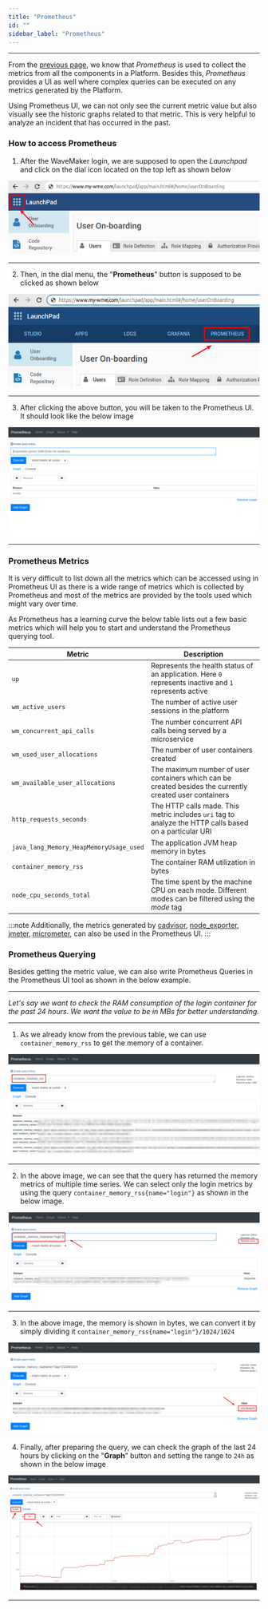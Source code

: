 ```yaml
---
title: "Prometheus"
id: ""
sidebar_label: "Prometheus"
---
```

---

From the [previous page](/learn/on-premise/observability/metrics-collection/overview), we know that *Prometheus* is used to collect the metrics from all the components in a Platform. Besides this, *Prometheus* provides a UI as well where complex queries can be executed on any metrics generated by the Platform.

Using Prometheus UI, we can not only see the current metric value but also visually see the historic graphs related to that metric. This is very helpful to analyze an incident that has occurred in the past.

### How to access Prometheus

1. After the WaveMaker login, we are supposed to open the *Launchpad* and click on the dial icon located on the top left as shown below

![Launchpad Dial Click](/learn/assets/wme-setup/wme-observability/kibana/launchpad-dial-open.png)

---

2. Then, in the dial menu, the "**Prometheus**" button is supposed to be clicked as shown below

![Launchpad Prometheus Click](/learn/assets/wme-setup/wme-observability/prometheus/launchpad-prometheus-click.png)

---

3. After clicking the above button, you will be taken to the Prometheus UI. It should look like the below image

![Prometheus Home Page](/learn/assets/wme-setup/wme-observability/prometheus/prometheus-home-page.png)

---

### Prometheus Metrics

It is very difficult to list down all the metrics which can be accessed using in Prometheus UI as there is a wide range of metrics which is collected by Prometheus and most of the metrics are provided by the tools used which might vary over time.

As Prometheus has a learning curve the below table lists out a few basic metrics which will help you to start and understand the Prometheus querying tool.

| Metric      | Description |
| ----------- | ----------- |
| `up` | Represents the health status of an application. Here `0` represents inactive and `1` represents active |
| `wm_active_users` | The number of active user sessions in the platform |
| `wm_concurrent_api_calls` | The number concurrent API calls being served by a microservice |
| `wm_used_user_allocations` | The number of user containers created |
| `wm_available_user_allocations` | The maximum number of user containers which can be created besides the currently created user containers |
| `http_requests_seconds` | The HTTP calls made. This metric includes `uri` tag to analyze the HTTP calls based on a particular URI |
| `java_lang_Memory_HeapMemoryUsage_used` | The application JVM heap memory in bytes  |
| `container_memory_rss` | The container RAM utilization in bytes |
| `node_cpu_seconds_total` | The time spent by the machine CPU on each mode. Different modes can be filtered using the *mode* tag |

:::note
Additionally, the metrics generated by [cadvisor](https://github.com/google/cadvisor), [node_exporter](https://github.com/prometheus/node_exporter), [jmeter](https://github.com/johrstrom/jmeter-prometheus-plugin), [micrometer](https://github.com/micrometer-metrics/micrometer), can also be used in the Prometheus UI.
:::

### Prometheus Querying

Besides getting the metric value, we can also write Prometheus Queries in the Prometheus UI tool as shown in the below example.

---

*Let's say we want to check the RAM consumption of the login container for the past 24 hours. We want the value to be in MBs for better understanding.*

---

1) As we already know from the previous table, we can use `container_memory_rss` to get the memory of a container.

![Container Memory](/learn/assets/wme-setup/wme-observability/prometheus/query-container-memory.png)

---

2) In the above image, we can see that the query has returned the memory metrics of multiple time series. We can select only the login metrics by using the query `container_memory_rss{name="login"}` as shown in the below image.

![Login Container Memory](/learn/assets/wme-setup/wme-observability/prometheus/query-container-memory-login.png)

---

3) In the above image, the memory is shown in bytes, we can convert it by simply dividing it `container_memory_rss{name="login"}/1024/1024`

![Login Container Memory in MB](/learn/assets/wme-setup/wme-observability/prometheus/query-container-memory-login-mb.png)

4) Finally, after preparing the query, we can check the graph of the last 24 hours by clicking on the "**Graph**" button and setting the range to `24h` as shown in the below image  

![Login Container Memory 24H graph](/learn/assets/wme-setup/wme-observability/prometheus/query-container-memory-login-graph.png)

---
